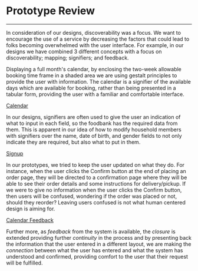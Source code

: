 # Prototype Review
---
In consideration of our designs, discoverability was a focus. We want to encourage the use of a service by decreasing the factors that could lead to folks becoming overwhelmed with the user interface. For example, in our designs we have combined 3 different concepts with a focus on discoverability; mapping; signifiers; and feedback.

Displaying a full month's calendar, by enclosing the two-week allowable booking time frame in a shaded area we are using gestalt principles to provide the user with information. The calendar is a signifier of the available days which are available for booking, rather than being presented in a tabular form, providing the user with a familiar and comfortable interface.

[Calendar](https://github.com/teampears/studious-adventure/blob/main/Ben's%20designs/Screen%20Shot%202022-03-04%20at%208.55.39%20AM.png)

In our designs, signifiers are often used to give the user an indication of what to input in each field, so the foodbank has the required data from them. This is apparent in our idea of how to modify household members with signifiers over the name, date of birth, and gender fields to not only indicate they are required, but also what to put in them.

[Signup](https://github.com/teampears/studious-adventure/blob/main/Dan's%20designs/Screen%20Shot%202022-03-04%20at%2011.50.34%20AM.png?raw=true)

In our prototypes, we tried to keep the user updated on what they do. For instance, when the user clicks the Confirm button at the end of placing an order page, they will be directed to a confirmation page where they will be able to see their order details and some instructions for delivery/pickup. If we were to give no information when the user clicks the Confirm button, then users will be confused, wondering if the order was placed or not, should they reorder? Leaving users confused is not what human centered design is aiming for.

[Calendar Feedback](https://github.com/teampears/studious-adventure/blob/main/Ben's%20designs/Screen%20Shot%202022-03-04%20at%208.56.36%20AM.png)

Further more, as *feedback* from the system is available, the *closure* is extended providing further *continuity* in the process and by presenting back the information that the user entered in a different layout, we are making the *connection* between what the user has entered and what the system has understood and confirmed, providing comfort to the user that their request will be fulfilled. 


